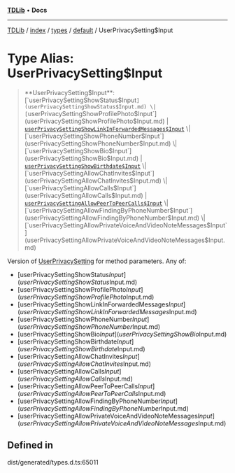 [**TDLib**](../../../../../../README.md) • **Docs**

***

[TDLib](../../../../../../modules.md) / [index](../../../../../README.md) / [types](../../../README.md) / [default](../README.md) / UserPrivacySetting$Input

# Type Alias: UserPrivacySetting$Input

> **UserPrivacySetting$Input**: [`userPrivacySettingShowStatus$Input`](userPrivacySettingShowStatus$Input.md) \| [`userPrivacySettingShowProfilePhoto$Input`](userPrivacySettingShowProfilePhoto$Input.md) \| [`userPrivacySettingShowLinkInForwardedMessages$Input`](userPrivacySettingShowLinkInForwardedMessages$Input.md) \| [`userPrivacySettingShowPhoneNumber$Input`](userPrivacySettingShowPhoneNumber$Input.md) \| [`userPrivacySettingShowBio$Input`](userPrivacySettingShowBio$Input.md) \| [`userPrivacySettingShowBirthdate$Input`](userPrivacySettingShowBirthdate$Input.md) \| [`userPrivacySettingAllowChatInvites$Input`](userPrivacySettingAllowChatInvites$Input.md) \| [`userPrivacySettingAllowCalls$Input`](userPrivacySettingAllowCalls$Input.md) \| [`userPrivacySettingAllowPeerToPeerCalls$Input`](userPrivacySettingAllowPeerToPeerCalls$Input.md) \| [`userPrivacySettingAllowFindingByPhoneNumber$Input`](userPrivacySettingAllowFindingByPhoneNumber$Input.md) \| [`userPrivacySettingAllowPrivateVoiceAndVideoNoteMessages$Input`](userPrivacySettingAllowPrivateVoiceAndVideoNoteMessages$Input.md)

Version of [UserPrivacySetting](UserPrivacySetting.md) for method parameters.
Any of:
- [userPrivacySettingShowStatus$Input](userPrivacySettingShowStatus$Input.md)
- [userPrivacySettingShowProfilePhoto$Input](userPrivacySettingShowProfilePhoto$Input.md)
- [userPrivacySettingShowLinkInForwardedMessages$Input](userPrivacySettingShowLinkInForwardedMessages$Input.md)
- [userPrivacySettingShowPhoneNumber$Input](userPrivacySettingShowPhoneNumber$Input.md)
- [userPrivacySettingShowBio$Input](userPrivacySettingShowBio$Input.md)
- [userPrivacySettingShowBirthdate$Input](userPrivacySettingShowBirthdate$Input.md)
- [userPrivacySettingAllowChatInvites$Input](userPrivacySettingAllowChatInvites$Input.md)
- [userPrivacySettingAllowCalls$Input](userPrivacySettingAllowCalls$Input.md)
- [userPrivacySettingAllowPeerToPeerCalls$Input](userPrivacySettingAllowPeerToPeerCalls$Input.md)
- [userPrivacySettingAllowFindingByPhoneNumber$Input](userPrivacySettingAllowFindingByPhoneNumber$Input.md)
- [userPrivacySettingAllowPrivateVoiceAndVideoNoteMessages$Input](userPrivacySettingAllowPrivateVoiceAndVideoNoteMessages$Input.md)

## Defined in

dist/generated/types.d.ts:65011
